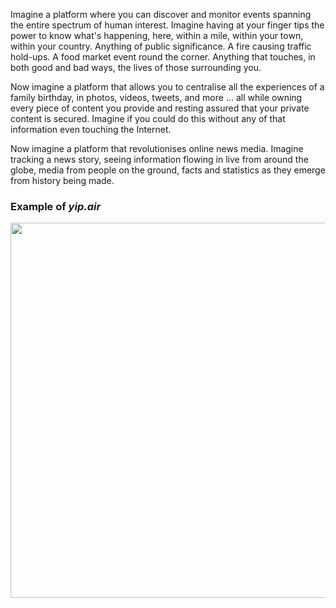 Imagine a platform where you can discover and monitor events spanning the entire spectrum of human interest. Imagine having at your finger tips the power to know what's happening, here, within a mile, within your town, within your country. Anything of public significance. A fire causing traffic hold-ups. A food market event round the corner. Anything that touches, in both good and bad ways, the lives of those surrounding you.

Now imagine a platform that allows you to centralise all the experiences of a family birthday, in photos, videos, tweets, and more ... all while owning every piece of content you provide and resting assured that your private content is secured. Imagine if you could do this without any of that information even touching the Internet.

Now imagine a platform that revolutionises online news media. Imagine tracking a news story, seeing information flowing in live from around the globe, media from people on the ground, facts and statistics as they emerge from history being made. 

### Example of *yip.air*

<a href="/img/y/MockMap.png"><img src="/img/y/MockMap.png" width=600 /></a>